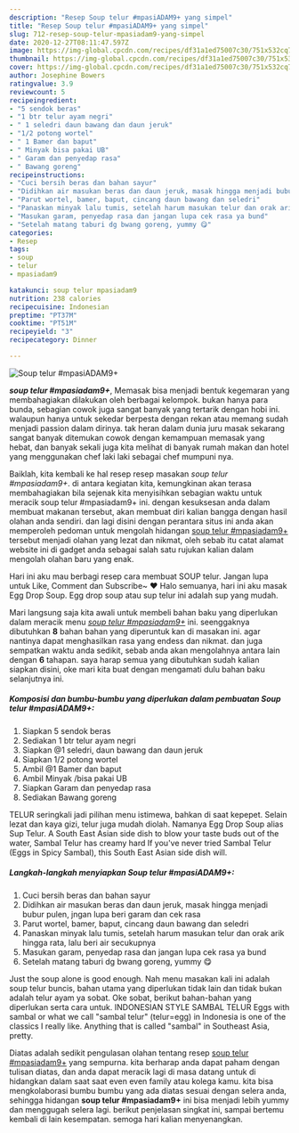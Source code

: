 ```yaml
---
description: "Resep Soup telur #mpasiADAM9+ yang simpel"
title: "Resep Soup telur #mpasiADAM9+ yang simpel"
slug: 712-resep-soup-telur-mpasiadam9-yang-simpel
date: 2020-12-27T08:11:47.597Z
image: https://img-global.cpcdn.com/recipes/df31a1ed75007c30/751x532cq70/soup-telur-mpasiadam9-foto-resep-utama.jpg
thumbnail: https://img-global.cpcdn.com/recipes/df31a1ed75007c30/751x532cq70/soup-telur-mpasiadam9-foto-resep-utama.jpg
cover: https://img-global.cpcdn.com/recipes/df31a1ed75007c30/751x532cq70/soup-telur-mpasiadam9-foto-resep-utama.jpg
author: Josephine Bowers
ratingvalue: 3.9
reviewcount: 5
recipeingredient:
- "5 sendok beras"
- "1 btr telur ayam negri"
- " 1 seledri daun bawang dan daun jeruk"
- "1/2 potong wortel"
- " 1 Bamer dan baput"
- " Minyak bisa pakai UB"
- " Garam dan penyedap rasa"
- " Bawang goreng"
recipeinstructions:
- "Cuci bersih beras dan bahan sayur"
- "Didihkan air masukan beras dan daun jeruk, masak hingga menjadi bubur pulen, jngan lupa beri garam dan cek rasa"
- "Parut wortel, bamer, baput, cincang daun bawang dan seledri"
- "Panaskan minyak lalu tumis, setelah harum masukan telur dan orak arik hingga rata, lalu beri air secukupnya"
- "Masukan garam, penyedap rasa dan jangan lupa cek rasa ya bund"
- "Setelah matang taburi dg bwang goreng, yummy 😋"
categories:
- Resep
tags:
- soup
- telur
- mpasiadam9

katakunci: soup telur mpasiadam9 
nutrition: 238 calories
recipecuisine: Indonesian
preptime: "PT37M"
cooktime: "PT51M"
recipeyield: "3"
recipecategory: Dinner

---
```



![Soup telur #mpasiADAM9+](https://img-global.cpcdn.com/recipes/df31a1ed75007c30/751x532cq70/soup-telur-mpasiadam9-foto-resep-utama.jpg)

<b><i>soup telur #mpasiadam9+</i></b>, Memasak bisa menjadi bentuk kegemaran yang membahagiakan dilakukan oleh berbagai kelompok. bukan hanya para bunda, sebagian cowok juga sangat banyak yang tertarik dengan hobi ini. walaupun hanya untuk sekedar berpesta dengan rekan atau memang sudah menjadi passion dalam dirinya. tak heran dalam dunia juru masak sekarang sangat banyak ditemukan cowok dengan kemampuan memasak yang hebat, dan banyak sekali juga kita melihat di banyak rumah makan dan hotel yang menggunakan chef laki laki sebagai chef mumpuni nya.

Baiklah, kita kembali ke hal resep resep masakan <i>soup telur #mpasiadam9+</i>. di antara kegiatan kita, kemungkinan akan terasa membahagiakan bila sejenak kita menyisihkan sebagian waktu untuk meracik soup telur #mpasiadam9+ ini. dengan kesuksesan anda dalam membuat makanan tersebut, akan membuat diri kalian bangga dengan hasil olahan anda sendiri. dan lagi disini dengan perantara situs ini anda akan memperoleh pedoman untuk mengolah hidangan <u>soup telur #mpasiadam9+</u> tersebut menjadi olahan yang lezat dan nikmat, oleh sebab itu catat alamat website ini di gadget anda sebagai salah satu rujukan kalian dalam mengolah olahan baru yang enak.

Hari ini aku mau berbagi resep cara membuat SOUP telur. Jangan lupa untuk Like, Comment dan Subscribe~ ♥ Halo semuanya, hari ini aku masak Egg Drop Soup. Egg drop soup atau sup telur ini adalah sup yang mudah.


Mari langsung saja kita awali untuk membeli bahan baku yang diperlukan dalam meracik menu <u><i>soup telur #mpasiadam9+</i></u> ini. seenggaknya dibutuhkan <b>8</b> bahan bahan yang diperuntuk kan di masakan ini. agar nantinya dapat menghasilkan rasa yang endess dan nikmat. dan juga sempatkan waktu anda sedikit, sebab anda akan mengolahnya antara lain dengan <b>6</b> tahapan. saya harap semua yang dibutuhkan sudah kalian siapkan disini, oke mari kita buat dengan mengamati dulu bahan baku selanjutnya ini.

<!--inarticleads1-->

##### Komposisi dan bumbu-bumbu yang diperlukan dalam pembuatan Soup telur #mpasiADAM9+:

1. Siapkan 5 sendok beras
1. Sediakan 1 btr telur ayam negri
1. Siapkan  @1 seledri, daun bawang dan daun jeruk
1. Siapkan 1/2 potong wortel
1. Ambil  @1 Bamer dan baput
1. Ambil  Minyak /bisa pakai UB
1. Siapkan  Garam dan penyedap rasa
1. Sediakan  Bawang goreng


TELUR seringkali jadi pilihan menu istimewa, bahkan di saat kepepet. Selain lezat dan kaya gizi, telur juga mudah diolah. Namanya Egg Drop Soup alias Sup Telur. A South East Asian side dish to blow your taste buds out of the water, Sambal Telur has creamy hard If you&#39;ve never tried Sambal Telur (Eggs in Spicy Sambal), this South East Asian side dish will. 

<!--inarticleads2-->

##### Langkah-langkah menyiapkan Soup telur #mpasiADAM9+:

1. Cuci bersih beras dan bahan sayur
1. Didihkan air masukan beras dan daun jeruk, masak hingga menjadi bubur pulen, jngan lupa beri garam dan cek rasa
1. Parut wortel, bamer, baput, cincang daun bawang dan seledri
1. Panaskan minyak lalu tumis, setelah harum masukan telur dan orak arik hingga rata, lalu beri air secukupnya
1. Masukan garam, penyedap rasa dan jangan lupa cek rasa ya bund
1. Setelah matang taburi dg bwang goreng, yummy 😋


Just the soup alone is good enough. Nah menu masakan kali ini adalah soup telur buncis, bahan utama yang diperlukan tidak lain dan tidak bukan adalah telur ayam ya sobat. Oke sobat, berikut bahan-bahan yang diperlukan serta cara untuk. INDONESIAN STYLE SAMBAL TELUR Eggs with sambal or what we call &#34;sambal telur&#34; (telur=egg) in Indonesia is one of the classics I really like. Anything that is called &#34;sambal&#34; in Southeast Asia, pretty. 

Diatas adalah sedikit pengulasan olahan tentang resep <u>soup telur #mpasiadam9+</u> yang sempurna. kita berharap anda dapat paham dengan tulisan diatas, dan anda dapat meracik lagi di masa datang untuk di hidangkan dalam saat saat even even family atau kolega kamu. kita bisa mengkolaborasi bumbu bumbu yang ada diatas sesuai dengan selera anda, sehingga hidangan <b>soup telur #mpasiadam9+</b> ini bisa menjadi lebih yummy dan menggugah selera lagi. berikut penjelasan singkat ini, sampai bertemu kembali di lain kesempatan. semoga hari kalian menyenangkan.
